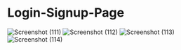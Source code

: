 # Login-Signup-Page


![Screenshot (111)](https://user-images.githubusercontent.com/92323049/192111513-87f5affa-557c-44ae-87d5-7cea39f25b69.png)
![Screenshot (112)](https://user-images.githubusercontent.com/92323049/192111519-70e17eeb-221b-4b7d-b910-79441f560f73.png)
![Screenshot (113)](https://user-images.githubusercontent.com/92323049/192111527-7c2ac8ec-1358-46dc-b8d3-0fabde6f7b05.png)
![Screenshot (114)](https://user-images.githubusercontent.com/92323049/192111530-bdb6fdb1-b7c8-4be3-b8c9-b889670b511d.png)
